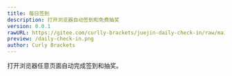 ```yaml
---
title: 每日签到
description: 打开浏览器自动签到和免费抽奖
version: 0.0.1
rawURL: https://gitee.com/curlly-brackets/juejin-daily-check-in/raw/main/main.user.js
preview: /daily-check-in.png
author: Curly Brackets
---
```


打开浏览器任意页面自动完成签到和抽奖。
